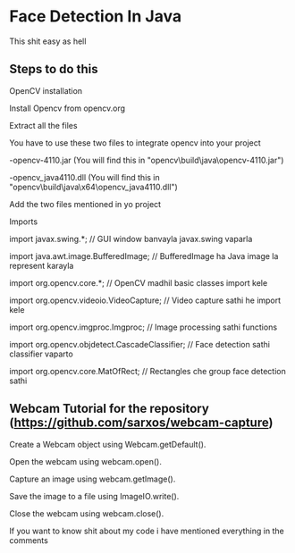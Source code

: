 # Face Detection In Java

This shit easy as hell


## Steps to do this

OpenCV installation

Install Opencv from opencv.org

Extract all the files 

You have to use these two files to integrate opencv into your project

-opencv-4110.jar (You will find this in "opencv\build\java\opencv-4110.jar")

-opencv_java4110.dll (You will find this in "opencv\build\java\x64\opencv_java4110.dll")

Add the two files mentioned in yo project


Imports

import javax.swing.*; // GUI window banvayla javax.swing vaparla

import java.awt.image.BufferedImage; // BufferedImage ha Java image la represent karayla

import org.opencv.core.*; // OpenCV madhil basic classes import kele

import org.opencv.videoio.VideoCapture; // Video capture sathi he import kele

import org.opencv.imgproc.Imgproc; // Image processing sathi functions

import org.opencv.objdetect.CascadeClassifier; // Face detection sathi classifier vaparto

import org.opencv.core.MatOfRect; // Rectangles che group face detection sathi



## Webcam Tutorial for the repository (https://github.com/sarxos/webcam-capture)

Create a Webcam object using Webcam.getDefault().

Open the webcam using webcam.open().

Capture an image using webcam.getImage().

Save the image to a file using ImageIO.write().

Close the webcam using webcam.close().


If you want to know shit about my code i have mentioned everything in the comments
